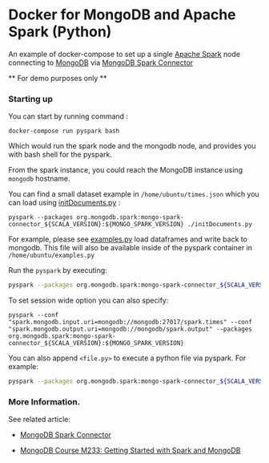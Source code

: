 # Docker for MongoDB and Apache Spark (Python)

An example of docker-compose to set up a single [Apache Spark](http://spark.apache.org/) node connecting to [MongoDB](https://www.mongodb.com/) via [MongoDB Spark Connector](https://github.com/mongodb/mongo-spark)

** For demo purposes only **

### Starting up 

You can start by running command : 

```
docker-compose run pyspark bash
```

Which would run the spark node and the mongodb node, and provides you with bash shell for the pyspark. 

From the spark instance, you could reach the MongoDB instance using `mongodb` hostname. 

You can find a small dataset example in `/home/ubuntu/times.json` which you can load using [initDocuments.py](pyspark/files/initDocuments.py) :

```
pyspark --packages org.mongodb.spark:mongo-spark-connector_${SCALA_VERSION}:${MONGO_SPARK_VERSION} ./initDocuments.py
```


For example, please see [examples.py](pyspark/files/examples.py) load dataframes and write back to mongodb. This file will also be available inside of the pyspark container in `/home/ubuntu/examples.py`

Run the `pyspark` by executing: 

```sh
pyspark --packages org.mongodb.spark:mongo-spark-connector_${SCALA_VERSION}:${MONGO_SPARK_VERSION}
```

To set session wide option you can also specify: 

```
pyspark --conf "spark.mongodb.input.uri=mongodb://mongodb:27017/spark.times" --conf "spark.mongodb.output.uri=mongodb://mongodb/spark.output" --packages org.mongodb.spark:mongo-spark-connector_${SCALA_VERSION}:${MONGO_SPARK_VERSION} 
```

You can also append `<file.py>` to execute a python file via pyspark. For example: 

```sh
pyspark --packages org.mongodb.spark:mongo-spark-connector_${SCALA_VERSION}:${MONGO_SPARK_VERSION} ./examples.py 
```

### More Information. 

See related article:

* [MongoDB Spark Connector](https://docs.mongodb.com/spark-connector/)

* [MongoDB Course M233: Getting Started with Spark and MongoDB](https://university.mongodb.com/courses/M233/about)


